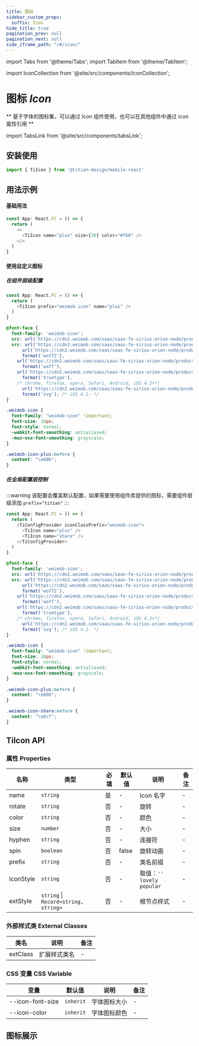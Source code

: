 ```yaml
---
title: 图标
sidebar_custom_props:
  suffix: Icon
hide_title: true
pagination_prev: null
pagination_next: null
side_iframe_path: "/#/icon/"
---
```


import Tabs from '@theme/Tabs';
import TabItem from '@theme/TabItem';

<!-- Custom component -->

import IconCollection from '@site/src/components/iconCollection';

# 图标 _Icon_

** 基于字体的图标集，可以通过 Icon 组件使用，也可以在其他组件中通过 icon 属性引用 **

import TabsLink from '@site/src/components/tabsLink';

<TabsLink id="tiicon-api" />

## 安装使用
```typescript showLineNumbers
import { TiIcon } from '@titian-design/mobile-react'
```

## 用法示例

#### 基础用法
```typescript tsx showLineNumbers
const App: React.FC = () => {
  return (
    <>
      <TiIcon name="plus" size={30} color="#f60" />
    </>
  )
}
```

#### 使用自定义图标

##### 在组件层级配置

<Tabs>
<TabItem value="tsx" label="index.tsx">

  ```typescript tsx showLineNumbers
  const App: React.FC = () => {
    return (
      <TiIcon prefix="weimob-icon" name="plus" />
    )
  }
  ```
</TabItem>
<TabItem value="css" label="index.css">

```css showLineNumbers
@font-face {
  font-family: 'weimob-icon';
  src: url('https://cdn2.weimob.com/saas/saas-fe-sirius-orion-node/production/106/weimob-icon.eot?t=1669700415255'); /* IE9*/
  src: url('https://cdn2.weimob.com/saas/saas-fe-sirius-orion-node/production/106/weimob-icon.eot?t=1669700415255#iefix') form  ('embedded-opentype'), /* IE6-IE8 */
      url('https://cdn2.weimob.com/saas/saas-fe-sirius-orion-node/production/106/weimob-icon.woff2?t=1669700415255')
      format('woff2'),
    url('https://cdn2.weimob.com/saas/saas-fe-sirius-orion-node/production/106/weimob-icon.woff?t=1669700415255')
      format('woff'),
    url('https://cdn2.weimob.com/saas/saas-fe-sirius-orion-node/production/106/weimob-icon.ttf?t=1669700415255')
      format('truetype'),
    /* chrome, firefox, opera, Safari, Android, iOS 4.2+*/
      url('https://cdn2.weimob.com/saas/saas-fe-sirius-orion-node/production/106/weimob-icon.svg?t=1669700415255#weimob-icon')
      format('svg'); /* iOS 4.1- */
}

.weimob-icon {
  font-family: "weimob-icon" !important;
  font-size: 16px;
  font-style: normal;
  -webkit-font-smoothing: antialiased;
  -moz-osx-font-smoothing: grayscale;
}

.weimob-icon-plus:before {
  content: "\e60b";
}
```
</TabItem>
</Tabs>

##### 在全局配置层控制
:::warning
该配置会覆盖默认配置，如果需要使用组件库提供的图标，需要组件层级添加 `prefix="titian"`
:::
<Tabs>
<TabItem value="tsx" label="index.tsx">

  ```typescript tsx showLineNumbers
  const App: React.FC = () => {
    return (
      <TiConfigProvider iconClassPrefix="weimob-icon">
        <TiIcon name="plus" />
        <TiIcon name="share" />
      </TiConfigProvider>
    )
  }
  ```
</TabItem>
<TabItem value="css" label="index.css">

```css showLineNumbers
@font-face {
  font-family: 'weimob-icon';
  src: url('https://cdn2.weimob.com/saas/saas-fe-sirius-orion-node/production/106/weimob-icon.eot?t=1669700415255'); /* IE9*/
  src: url('https://cdn2.weimob.com/saas/saas-fe-sirius-orion-node/production/106/weimob-icon.eot?t=1669700415255#iefix') form  ('embedded-opentype'), /* IE6-IE8 */
      url('https://cdn2.weimob.com/saas/saas-fe-sirius-orion-node/production/106/weimob-icon.woff2?t=1669700415255')
      format('woff2'),
    url('https://cdn2.weimob.com/saas/saas-fe-sirius-orion-node/production/106/weimob-icon.woff?t=1669700415255')
      format('woff'),
    url('https://cdn2.weimob.com/saas/saas-fe-sirius-orion-node/production/106/weimob-icon.ttf?t=1669700415255')
      format('truetype'),
    /* chrome, firefox, opera, Safari, Android, iOS 4.2+*/
      url('https://cdn2.weimob.com/saas/saas-fe-sirius-orion-node/production/106/weimob-icon.svg?t=1669700415255#weimob-icon')
      format('svg'); /* iOS 4.1- */
}

.weimob-icon {
  font-family: "weimob-icon" !important;
  font-size: 16px;
  font-style: normal;
  -webkit-font-smoothing: antialiased;
  -moz-osx-font-smoothing: grayscale;
}

.weimob-icon-plus:before {
  content: "\e60b";
}

.weimob-icon-share:before {
  content: "\e6cf";
}
```
</TabItem>
</Tabs>


## TiIcon API
### 属性 **Properties**
| 名称      | 类型                                 | 必填 | 默认值 | 说明                            | 备注 |
| --------- | ------------------------------------ | ---- | ------ | ------------------------------- | ---- |
| name      | `string`                             | 是   | -      | Icon 名字                       | -    |
| rotate    | `string`                             | 否   | -      | 旋转                            | -    |
| color     | `string`                             | 否   | -      | 颜色                            | -    |
| size      | `number`                             | 否   | -      | 大小                            | -    |
| hyphen    | `string`                             | 否   | -      | 连接符                          | -    |
| spin      | `boolean`                            | 否   | false  | 旋转动画                        | -    |
| prefix    | `string`                             | 否   | -     | 类名前缀                        | -    |
| iconStyle | `string`                             | 否   | -     | 取值：`''` `lovely` `popular` | -    |
| extStyle  | `string` \| `Record<string, string>` | 否   | -      | 根节点样式                      | -    |

### 外部样式类 **External Classes**
| 类名     | 说明         | 备注 |
| -------- | ------------ | ---- |
| extClass | 扩展样式类名 | -    |

### CSS 变量 **CSS Variable**
| 变量             | 默认值    | 说明         | 备注 |
| ---------------- | --------- | ------------ | ---- |
| --icon-font-size | `inherit` | 字体图标大小 | -    |
| --icon-color     | `inherit` | 字体图标颜色 | -    |

## 图标展示

<IconCollection />
